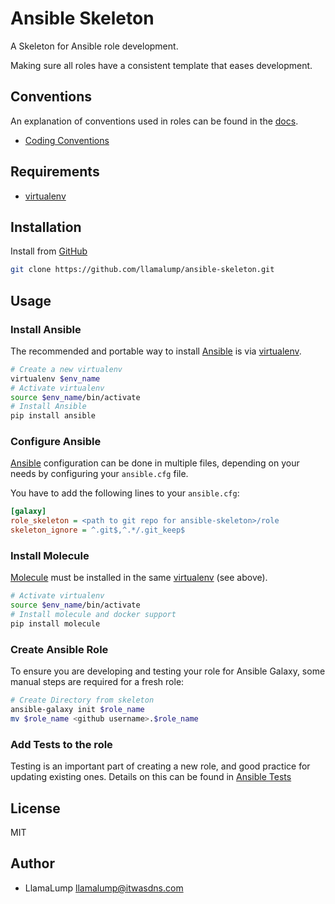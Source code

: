 Ansible Skeleton
================

A Skeleton for Ansible role development.

Making sure all roles have a consistent template that eases development.

Conventions
-----------

An explanation of conventions used in roles can be found in the [docs](./docs).

* [Coding Conventions](./docs/CONVENTIONS_ROLE.md)

Requirements
------------

* [virtualenv](https://virtualenv.pypa.io/en/stable)


Installation
------------

Install from [GitHub](https://github.com/llamalump/ansible-skeleton)
```bash
git clone https://github.com/llamalump/ansible-skeleton.git
```

Usage
-----

### Install Ansible

The recommended and portable way to install [Ansible](https://docs.ansible.com/)
is via [virtualenv](https://virtualenv.pypa.io/en/stable/).

```bash
# Create a new virtualenv
virtualenv $env_name
# Activate virtualenv
source $env_name/bin/activate
# Install Ansible
pip install ansible
```

### Configure Ansible

[Ansible](https://docs.ansible.com/) configuration can be done in multiple
files, depending on your needs by configuring your `ansible.cfg` file.

You have to add the following lines to your `ansible.cfg`:

```ini
[galaxy]
role_skeleton = <path to git repo for ansible-skeleton>/role
skeleton_ignore = ^.git$,^.*/.git_keep$
```

### Install Molecule

[Molecule](https://molecule.readthedocs.io/en/stable/) must be installed in the
same [virtualenv](https://virtualenv.pypa.io/en/stable/) (see above).

```bash
# Activate virtualenv
source $env_name/bin/activate
# Install molecule and docker support
pip install molecule
```

### Create Ansible Role

To ensure you are developing and testing your role for Ansible Galaxy, some manual steps are required for a fresh role:

```bash
# Create Directory from skeleton
ansible-galaxy init $role_name
mv $role_name <github username>.$role_name
```

### Add Tests to the role

Testing is an important part of creating a new role, and good practice for updating existing ones. Details on this can be found in [Ansible Tests](./docs/TESTING_ROLE.md)

License
-------

MIT

Author
------

* LlamaLump <llamalump@itwasdns.com>
